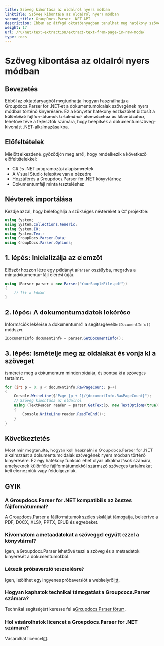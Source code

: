 ```yaml
---
title: Szöveg kibontása az oldalról nyers módban
linktitle: Szöveg kibontása az oldalról nyers módban
second_title: GroupDocs.Parser .NET API
description: Ebben az átfogó oktatóanyagban tanulhat meg hatékony szövegkivonást a dokumentumoldalakról a Groupdocs.Parser for .NET segítségével.
weight: 17
url: /hu/net/text-extraction/extract-text-from-page-in-raw-mode/
type: docs
---
```

# Szöveg kibontása az oldalról nyers módban

## Bevezetés
Ebből az oktatóanyagból megtudhatja, hogyan használhatja a Groupdocs.Parser for .NET-et a dokumentumoldalak szövegének nyers módban történő kinyerésére. Ez a könyvtár hatékony eszközöket biztosít a különböző fájlformátumok tartalmának elemzéséhez és kibontásához, lehetővé téve a fejlesztők számára, hogy beépítsék a dokumentumszöveg-kivonást .NET-alkalmazásaikba.
## Előfeltételek
Mielőtt elkezdené, győződjön meg arról, hogy rendelkezik a következő előfeltételekkel:
- C# és .NET programozási alapismeretek
- A Visual Studio telepítve van a gépedre
- Hozzáférés a Groupdocs.Parser for .NET könyvtárhoz
- Dokumentumfájl minta teszteléshez

## Névterek importálása
Kezdje azzal, hogy belefoglalja a szükséges névtereket a C# projektbe:
```csharp
using System;
using System.Collections.Generic;
using System.IO;
using System.Text;
using GroupDocs.Parser.Data;
using GroupDocs.Parser.Options;
```
## 1. lépés: Inicializálja az elemzőt
 Először hozzon létre egy példányt a`Parser` osztályba, megadva a mintadokumentumfájl elérési útját.
```csharp
using (Parser parser = new Parser("YourSampleFile.pdf"))
{
    // Itt a kódod
}
```
## 2. lépés: A dokumentumadatok lekérése
 Információk lekérése a dokumentumról a segítségével`GetDocumentInfo()` módszer.
```csharp
IDocumentInfo documentInfo = parser.GetDocumentInfo();
```
## 3. lépés: Ismételje meg az oldalakat és vonja ki a szöveget
Ismételje meg a dokumentum minden oldalát, és bontsa ki a szöveges tartalmat.
```csharp
for (int p = 0; p < documentInfo.RawPageCount; p++)
{
    Console.WriteLine($"Page {p + 1}/{documentInfo.RawPageCount}");
    // Szöveg kibontása az oldalról
    using (TextReader reader = parser.GetText(p, new TextOptions(true)))
    {
        Console.WriteLine(reader.ReadToEnd());
    }
}
```

## Következtetés
Most már megtanulta, hogyan kell használni a Groupdocs.Parser for .NET alkalmazást a dokumentumoldalak szövegének nyers módban történő kinyerésére. Ez egy hatékony funkció lehet olyan alkalmazások számára, amelyeknek különféle fájlformátumokból származó szöveges tartalmakat kell elemezniük vagy feldolgozniuk.

## GYIK
### A Groupdocs.Parser for .NET kompatibilis az összes fájlformátummal?
A Groupdocs.Parser a fájlformátumok széles skáláját támogatja, beleértve a PDF, DOCX, XLSX, PPTX, EPUB és egyebeket.
### Kivonhatom a metaadatokat a szöveggel együtt ezzel a könyvtárral?
Igen, a Groupdocs.Parser lehetővé teszi a szöveg és a metaadatok kinyerését a dokumentumokból.
### Létezik próbaverzió tesztelésre?
 Igen, letölthet egy ingyenes próbaverziót a webhelyről[itt](https://releases.groupdocs.com/).
### Hogyan kaphatok technikai támogatást a Groupdocs.Parser számára?
 Technikai segítségért keresse fel a[Groupdocs.Parser fórum](https://forum.groupdocs.com/c/parser/17).
### Hol vásárolhatok licencet a Groupdocs.Parser for .NET számára?
 Vásárolhat licencet[itt](https://purchase.groupdocs.com/buy).